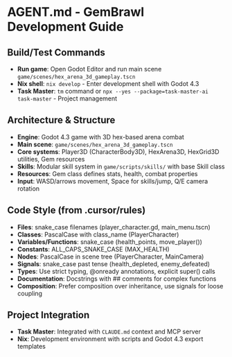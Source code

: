 # AGENT.md - GemBrawl Development Guide

## Build/Test Commands
- **Run game**: Open Godot Editor and run main scene 
  `game/scenes/hex_arena_3d_gameplay.tscn`
- **Nix shell**: `nix develop` - Enter development shell with Godot 4.3
- **Task Master**: `tm` command or 
  `npx --yes --package=task-master-ai task-master` - Project management

## Architecture & Structure
- **Engine**: Godot 4.3 game with 3D hex-based arena combat
- **Main scene**: `game/scenes/hex_arena_3d_gameplay.tscn`
- **Core systems**: Player3D (CharacterBody3D), HexArena3D, HexGrid3D utilities, 
  Gem resources
- **Skills**: Modular skill system in `game/scripts/skills/` with base Skill class
- **Resources**: Gem class defines stats, health, combat properties
- **Input**: WASD/arrows movement, Space for skills/jump, Q/E camera rotation

## Code Style (from .cursor/rules)
- **Files**: snake_case filenames (player_character.gd, main_menu.tscn)
- **Classes**: PascalCase with class_name (PlayerCharacter)
- **Variables/Functions**: snake_case (health_points, move_player())
- **Constants**: ALL_CAPS_SNAKE_CASE (MAX_HEALTH)
- **Nodes**: PascalCase in scene tree (PlayerCharacter, MainCamera)
- **Signals**: snake_case past tense (health_depleted, enemy_defeated)
- **Types**: Use strict typing, @onready annotations, explicit super() calls
- **Documentation**: Docstrings with ## comments for complex functions
- **Composition**: Prefer composition over inheritance, use signals for 
  loose coupling

## Project Integration
- **Task Master**: Integrated with `CLAUDE.md` context and MCP server
- **Nix**: Development environment with scripts and Godot 4.3 export templates
